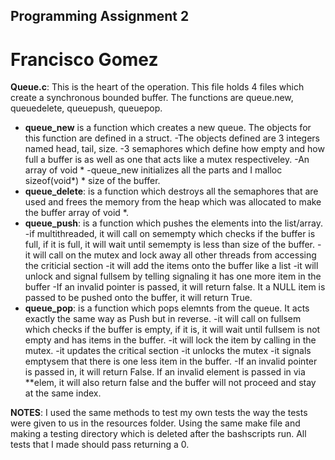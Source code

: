 ## Programming Assignment 2

# Francisco Gomez 

__Queue.c__:
This is the heart of the operation. This file holds 4 files which create a synchronous bounded buffer. The functions are queue.new, queuedelete, queuepush, queuepop. 

- __queue_new__ is a function which creates a new queue. The objects for this function are defined in a struct.
-The objects defined are 3 integers named head, tail, size. 
-3 semaphores which define how empty and how full a buffer is as well as one that acts like a mutex respectiveley. 
-An array of void *
-queue_new initializes all the parts and I malloc sizeof(void*) * size of the buffer. 
- __queue_delete__: is a function which destroys all the semaphores that are used and frees the memory from the heap which was allocated to make the buffer array of void *. 
- __queue_push__: is a function which pushes the elements into the list/array. 
-if multithreaded, it will call on semempty which checks if the buffer is full, if it is full, it will wait until semempty is less than size of the buffer.
-it will call on the mutex and lock away all other threads from accessing the criticial section
-it will add the items onto the buffer like a list
-it will unlock and signal fullsem by telling signaling it has one more item in the buffer
-If an invalid pointer is passed, it will return false. It a NULL item is passed to be pushed onto the buffer, it will return True.
- __queue_pop__: is a function which pops elemnts from the queue. It acts exactly the same way as Push but in reverse. 
-it will call on fullsem which checks if the buffer is empty, if it is, it will wait until fullsem is not empty and has items in the buffer. 
-it will lock the item by calling in the mutex.
-it updates the critical section
-it unlocks the mutex
-it signals emptysem that there is one less item in the buffer. 
-If an invalid pointer is passed in, it will return False. If an invalid element is passed in via **elem, it will also return false and the buffer will not proceed and stay at the same index. 

__NOTES__: I used the same methods to test my own tests the way the tests were given to us in the resources folder. Using the same make file and making a testing directory which is deleted after the bashscripts run. All tests that I made should pass returning a 0.
